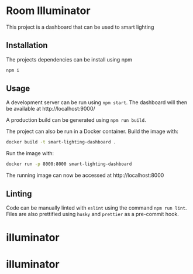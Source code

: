 # Room Illuminator

This project is a dashboard that can be used to smart lighting

## Installation

The projects dependencies can be install using npm

```bash
npm i
```

## Usage

A development server can be run using `npm start`. The dashboard will then be
available at http://localhost:9000/

A production build can be generated using `npm run build`.

The project can also be run in a Docker container.
Build the image with:

```bash
docker build -t smart-lighting-dashboard .
```

Run the image with:

```bash
docker run -p 8000:8000 smart-lighting-dashboard
```

The running image can now be accessed at http://localhost:8000

## Linting

Code can be manually linted with `eslint` using the command `npm run lint`.
Files are also prettified using `husky` and `prettier` as a pre-commit hook.

# illuminator
# illuminator
